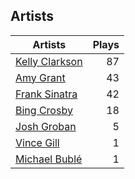 ## Artists
Artists | Plays 
----- | -----: 
[Kelly Clarkson](/artists/kelly-clarkson-34788) | 87
[Amy Grant](/artists/amy-grant-3053) | 43
[Frank Sinatra](/artists/frank-sinatra-739) | 42
[Bing Crosby](/artists/bing-crosby-1864) | 18
[Josh Groban](/artists/josh-groban-58260) | 5
[Vince Gill](/artists/vince-gill-31886) | 1
[Michael Bublé](/artists/michael-buble-58319) | 1

